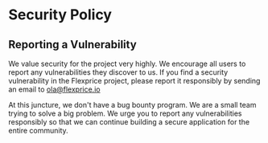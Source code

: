 # Security Policy

## Reporting a Vulnerability

We value security for the project very highly. We encourage all users to report any vulnerabilities they discover to us.
If you find a security vulnerability in the Flexprice project, please report it responsibly by sending an email to ola@flexprice.io

At this juncture, we don't have a bug bounty program. We are a small team trying to solve a big problem. We urge you to report any vulnerabilities responsibly
so that we can continue building a secure application for the entire community.